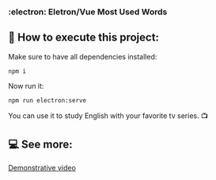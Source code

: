 ### :electron: Eletron/Vue Most Used Words

## 🚀 How to execute this project:

Make sure to have all dependencies installed:
```
npm i
```
Now run it:
```
npm run electron:serve
```

You can use it to study English with your favorite tv series. 📺

## 💻 See more:
[Demonstrative video](https://www.linkedin.com/feed/update/urn:li:ugcPost:7018604937479663617/)
